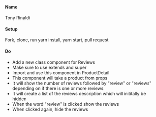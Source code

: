 #### Name
Tony Rinaldi

#### Setup
Fork, clone, run yarn install, yarn start, pull request

#### Do
 * Add a new class component for Reviews
 * Make sure to use extends and super
 * Import and use this component in ProductDetail
 * This component will take a product from props
 * It will show the number of reviews followed by "review" or "reviews" depending on if there is one or more reviews
 * It will create a list of the reviews description which will inititally be hidden
 * When the word "review" is clicked show the reviews
 * When clicked again, hide the reviews